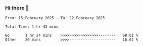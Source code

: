 ### Hi there 👋

<!--
**zhumeme/zhumeme** is a ✨ _special_ ✨ repository because its `README.md` (this file) appears on your GitHub profile.

Here are some ideas to get you started:

- 🔭 I’m currently working on ...
- 🌱 I’m currently learning ...
- 👯 I’m looking to collaborate on ...
- 🤔 I’m looking for help with ...
- 💬 Ask me about ...
- 📫 How to reach me: ...
- 😄 Pronouns: ...
- ⚡ Fun fact: ...
-->

<!--START_SECTION:waka-->

```all_time
From: 15 February 2025 - To: 22 February 2025

Total Time: 1 hr 43 mins

Go       1 hr 24 mins    >>>>>>>>>>>>>>>>>--------   68.01 %
Other    20 mins         >>>>---------------------   16.62 %
```

<!--END_SECTION:waka-->
